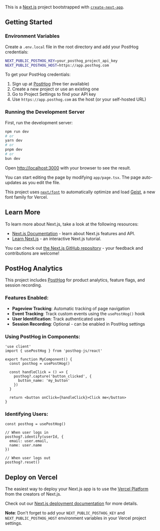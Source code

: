 This is a [Next.js](https://nextjs.org) project bootstrapped with [`create-next-app`](https://nextjs.org/docs/app/api-reference/cli/create-next-app).

## Getting Started

### Environment Variables

Create a `.env.local` file in the root directory and add your PostHog credentials:

```bash
NEXT_PUBLIC_POSTHOG_KEY=your_posthog_project_api_key
NEXT_PUBLIC_POSTHOG_HOST=https://app.posthog.com
```

To get your PostHog credentials:
1. Sign up at [PostHog](https://app.posthog.com) (free tier available)
2. Create a new project or use an existing one
3. Go to Project Settings to find your API key
4. Use `https://app.posthog.com` as the host (or your self-hosted URL)

### Running the Development Server

First, run the development server:

```bash
npm run dev
# or
yarn dev
# or
pnpm dev
# or
bun dev
```

Open [http://localhost:3000](http://localhost:3000) with your browser to see the result.

You can start editing the page by modifying `app/page.tsx`. The page auto-updates as you edit the file.

This project uses [`next/font`](https://nextjs.org/docs/app/building-your-application/optimizing/fonts) to automatically optimize and load [Geist](https://vercel.com/font), a new font family for Vercel.

## Learn More

To learn more about Next.js, take a look at the following resources:

- [Next.js Documentation](https://nextjs.org/docs) - learn about Next.js features and API.
- [Learn Next.js](https://nextjs.org/learn) - an interactive Next.js tutorial.

You can check out [the Next.js GitHub repository](https://github.com/vercel/next.js) - your feedback and contributions are welcome!

## PostHog Analytics

This project includes [PostHog](https://posthog.com) for product analytics, feature flags, and session recording.

### Features Enabled:
- **Pageview Tracking**: Automatic tracking of page navigation
- **Event Tracking**: Track custom events using the `usePostHog()` hook
- **User Identification**: Track authenticated users
- **Session Recording**: Optional - can be enabled in PostHog settings

### Using PostHog in Components:

```tsx
'use client'
import { usePostHog } from 'posthog-js/react'

export function MyComponent() {
  const posthog = usePostHog()

  const handleClick = () => {
    posthog?.capture('button_clicked', {
      button_name: 'my_button'
    })
  }

  return <button onClick={handleClick}>Click me</button>
}
```

### Identifying Users:

```tsx
const posthog = usePostHog()

// When user logs in
posthog?.identify(userId, {
  email: user.email,
  name: user.name
})

// When user logs out
posthog?.reset()
```

## Deploy on Vercel

The easiest way to deploy your Next.js app is to use the [Vercel Platform](https://vercel.com/new?utm_medium=default-template&filter=next.js&utm_source=create-next-app&utm_campaign=create-next-app-readme) from the creators of Next.js.

Check out our [Next.js deployment documentation](https://nextjs.org/docs/app/building-your-application/deploying) for more details.

**Note**: Don't forget to add your `NEXT_PUBLIC_POSTHOG_KEY` and `NEXT_PUBLIC_POSTHOG_HOST` environment variables in your Vercel project settings.
